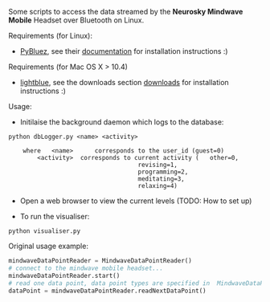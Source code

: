 Some scripts to access the data streamed by the **Neurosky Mindwave Mobile** Headset over Bluetooth on Linux.

Requirements (for Linux):
* [PyBluez](http://code.google.com/p/pybluez/), see their [documentation](http://code.google.com/p/pybluez/wiki/Documentation) for installation instructions :)

Requirements (for Mac OS X > 10.4)
* [lightblue](http://lightblue.sourceforge.net/), see the downloads section [downloads](http://lightblue.sourceforge.net/#downloads) for installation instructions :)

Usage:

* Initilaise the background daemon which logs to the database:

```
python dbLogger.py <name> <activity>

	where 	<name> 		corresponds to the user_id (guest=0)
		<activity>	corresponds to current activity (	other=0,
									revising=1,
									programming=2, 
									meditating=3, 
									relaxing=4)
```

* Open a web browser to view the current levels (TODO: How to set up) 

* To run the visualiser:

```python visualiser.py```



Original usage example:

```python
mindwaveDataPointReader = MindwaveDataPointReader()
# connect to the mindwave mobile headset...
mindwaveDataPointReader.start()
# read one data point, data point types are specified in  MindwaveDataPoints.py'
dataPoint = mindwaveDataPointReader.readNextDataPoint()
``` 
